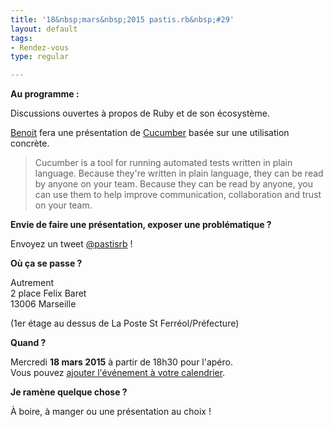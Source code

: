 ```yaml
---
title: '18&nbsp;mars&nbsp;2015 pastis.rb&nbsp;#29'
layout: default
tags:
- Rendez-vous
type: regular

---
```


__Au programme :__

Discussions ouvertes à propos de Ruby et de son écosystème.

[Benoit](https://twitter.com/de_la_casita) fera une présentation de [Cucumber](https://cukes.info) basée sur une utilisation concrète.

> Cucumber is a tool for running automated tests written in plain language. Because they're written in plain language, they can be read by anyone on your team. Because they can be read by anyone, you can use them to help improve communication, collaboration and trust on your team.

__Envie de faire une présentation, exposer une problématique ?__

Envoyez un tweet [@pastisrb](https://twitter.com/pastisrb) !

__Où ça se passe ?__

Autrement<br />
2 place Felix Baret<br />
13006 Marseille

(1er étage au dessus de La Poste St Ferréol/Préfecture)

__Quand ?__

Mercredi **18 mars 2015** à partir de 18h30 pour l'apéro.<br />
Vous pouvez [ajouter l'événement à votre calendrier](/downloads/ics/pastis_rb%2329.ics).

__Je ramène quelque chose ?__

À boire, à manger ou une présentation au choix !